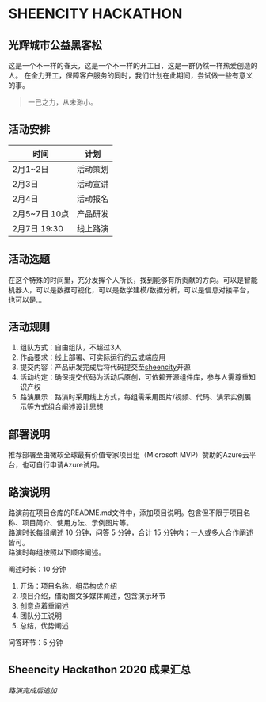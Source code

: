 # SHEENCITY HACKATHON

## 光辉城市公益黑客松
这是一个不一样的春天，这是一个不一样的开工日，这是一群仍然一样热爱创造的人。
在全力开工，保障客户服务的同时，我们计划在此期间，尝试做一些有意义的事。
> 一己之力，从未渺小。

## 活动安排

|时间|计划|
|-|-|
|2月1~2日|活动策划|
|2月3日|活动宣讲|
|2月4日|活动报名|
|2月5~7日 10点|产品研发|
|2月7日 19:30|线上路演|

## 活动选题

在这个特殊的时间里，充分发挥个人所长，找到能够有所贡献的方向。可以是智能机器人，可以是数据可视化，可以是数学建模/数据分析，可以是信息对接平台，也可以是... 

## 活动规则

1. 组队方式：自由组队，不超过3人
2. 作品要求：线上部署、可实际运行的云或端应用
3. 提交内容：产品研发完成后将代码提交至[sheencity](https://github.com/sheencity/)开源
4. 活动约定：确保提交代码为活动后原创，可依赖开源组件库，参与人需尊重知识产权
5. 路演展示：路演时采用线上方式，每组需采用图片/视频、代码、演示实例展示等方式组合阐述设计思想

## 部署说明

推荐部署至由微软全球最有价值专家项目组（Microsoft MVP）赞助的Azure云平台，也可自行申请Azure试用。

## 路演说明

路演前在项目仓库的README.md文件中，添加项目说明。包含但不限于项目名称、项目简介、使用方法、示例图片等。</br>
路演时长每组阐述 10 分钟，问答 5 分钟，合计 15 分钟内；一人或多人合作阐述皆可。</br>
路演时每组按照以下顺序阐述。

阐述时长：10 分钟
1. 开场：项目名称，组员构成介绍
2. 项目介绍，借助图文多媒体阐述，包含演示环节
3. 创意点着重阐述
4. 团队分工说明
5. 总结，优势阐述

问答环节：5 分钟

## Sheencity Hackathon 2020 成果汇总

*路演完成后追加*


